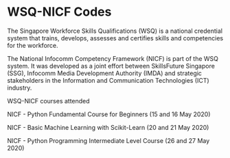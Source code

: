 # WSQ-NICF Codes
The Singapore Workforce Skills Qualifications (WSQ) is a national credential system that trains, develops, assesses and certifies skills and competencies for the workforce.

The National Infocomm Competency Framework (NICF) is part of the WSQ system. It was developed as a joint effort between SkillsFuture Singapore (SSG), Infocomm Media Development Authority (IMDA) and strategic stakeholders in the Information and Communication Technologies (ICT) industry. 

WSQ-NICF courses attended

NICF - Python Fundamental Course for Beginners (15 and 16 May 2020)

NICF - Basic Machine Learning with Scikit-Learn (20 and 21 May 2020)

NICF - Python Programming Intermediate Level Course (26 and 27 May 2020) 
